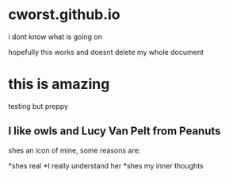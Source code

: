 # cworst.github.io
i dont know what is going on 

hopefully this works and doesnt delete my whole document


# this is amazing

testing but preppy

## I like owls and Lucy Van Pelt from Peanuts

shes an icon of mine, some reasons are:

*shes real
*I really understand her
*shes my inner thoughts
